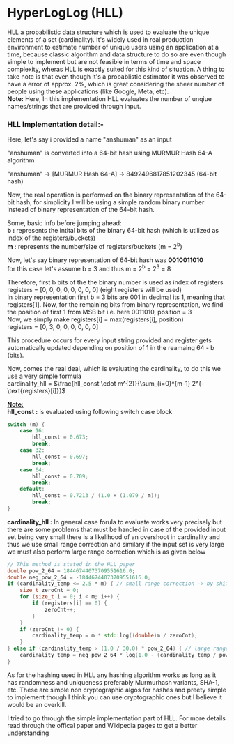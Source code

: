 # HyperLogLog (HLL)

HLL a probabilistic data structure which is used to evaluate the unique elements of a set (cardinality). It's widely used in real production environment to estimate number of unique users using an application at a time, because classic algorithm and data structure to do so are even though simple to implement but are not feasible in terms of time and space complexity, wheras HLL is exactly suited for this kind of situation. A thing to take note is that even though it's a probablistic estimator it was observed to have a error of approx. 2%, which is great considering the sheer number of people using these applications (like Google, Meta, etc).<br>
<b>Note:</b> Here, In this implementation HLL evaluates the number of unqiue names/strings that are provided through input.<br>

### HLL Implementation detail:-
Here, let's say i provided a name "anshuman" as an input<br>

"anshuman" is converted into a 64-bit hash using MURMUR Hash 64-A algorithm<br>

"anshuman" -> [MURMUR Hash 64-A] -> 8492496817851202345 (64-bit hash) <br>

Now, the real operation is performed on the binary representation of the 64-bit hash, for simplicity I will be using a simple random binary number instead of binary representation of the 64-bit hash.<br>

Some, basic info before jumping ahead:<br>
<b>b :</b> represents the intital bits of the binary 64-bit hash (which is utilized as index of the registers/buckets)<br>
<b>m :</b> represents the number/size of registers/buckets (m = 2<sup>b</sup>)<br>

Now, let's say binary representation of 64-bit hash was <b>0010011010</b><br>
for this case let's assume b = 3 and thus m = 2<sup>b</sup> = 2<sup>3</sup> = 8<br>

Therefore, first b bits of the the binary number is used as index of registers
registers = [0, 0, 0, 0, 0, 0, 0, 0] (eight registers will be used)<br>
In binary representation first b = 3 bits are 001 in decimal its 1, meaning that registers[1]. Now, for the remaining bits from binary representation, we find the position of first 1 from MSB bit i.e. here 0011010, position = 3<br>
Now, we simply make registers[i] = max(registers[i], position)<br>
registers = [0, 3, 0, 0, 0, 0, 0, 0]<br>

This procedure occurs for every input string provided and register gets automatically updated depending on position of 1 in the reamaing 64 - b (bits).<br>

Now, comes the real deal, which is evaluating the cardinality, to do this we use a very simple formula<br>
cardinality_hll = $\frac{hll_const \cdot m^{2}}{\sum_{i=0}^{m-1} 2^{-\text{registers}[i]}}$<br>

<b><u>Note:</u></b><br>
<b>hll_const :</b> is evaluated using following switch case block<br>
```cpp
switch (m) {
    case 16:
        hll_const = 0.673;
        break;
    case 32:
        hll_const = 0.697;
        break;
    case 64:
        hll_const = 0.709;
        break;
    default:
        hll_const = 0.7213 / (1.0 + (1.079 / m));
        break;
}
```
<b>cardinality_hll :</b> In general case forula to evaluate works very precisely but there are some problems that must be handled in case of the provided input set being very small there is a likelihood of an overshoot in cardinality and thus we use small range correction and similary if the input set is very large we must also perform large range correction which is as given below<br>
```cpp
// This method is stated in the HLL paper
double pow_2_64 = 18446744073709551616.0;
double neg_pow_2_64 = -18446744073709551616.0;
if (cardinality_temp <= 2.5 * m) { // small range correction -> by shifting to linear counting
    size_t zeroCnt = 0;
    for (size_t i = 0; i < m; i++) {
        if (registers[i] == 0) {
            zeroCnt++;
        }
    }
    if (zeroCnt != 0) {
        cardinality_temp = m * std::log((double)m / zeroCnt);
    }
} else if (cardinality_temp > (1.0 / 30.0) * pow_2_64) { // large range correction
    cardinality_temp = neg_pow_2_64 * log(1.0 - (cardinality_temp / pow_2_64));
}
```
As for the hashing used in HLL any hashing algorithm works as long as it has randomness and uniqueness preferably Murmurhash variants, SHA-1, etc. These are simple non cryptographic algos for hashes and preety simple to implement though I think you can use cryptographic ones but I believe it would be an overkill.<br>

I tried to go through the simple implementation part of HLL. For more details read through the offical paper and Wikipedia pages to get a better understanding<br>



